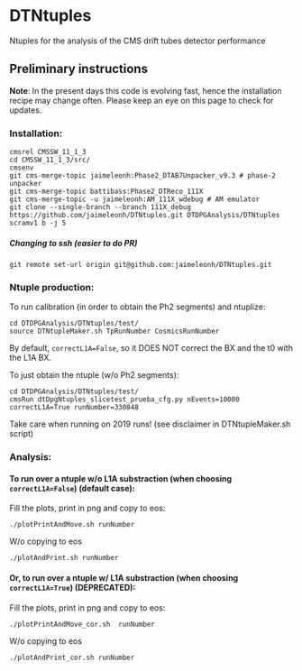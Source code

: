 # DTNtuples
Ntuples for the analysis of the CMS drift tubes detector performance

## Preliminary instructions
**Note**: 
In the present days this code is evolving fast, hence the installation recipe may change often. Please keep an eye on this page to check for updates.

### Installation:
```
cmsrel CMSSW_11_1_3
cd CMSSW_11_1_3/src/
cmsenv
git cms-merge-topic jaimeleonh:Phase2_DTAB7Unpacker_v9.3 # phase-2 unpacker
git cms-merge-topic battibass:Phase2_DTReco_111X
git cms-merge-topic -u jaimeleonh:AM_111X_wdebug # AM emulator
git clone --single-branch --branch 111X_debug https://github.com/jaimeleonh/DTNtuples.git DTDPGAnalysis/DTNtuples 
scramv1 b -j 5
```

##### Changing to ssh (easier to do PR)
```
git remote set-url origin git@github.com:jaimeleonh/DTNtuples.git
```


### Ntuple production:
To run calibration (in order to obtain the Ph2 segments) and ntuplize: 
```
cd DTDPGAnalysis/DTNtuples/test/
source DTNtupleMaker.sh TpRunNumber CosmicsRunNumber
```
By default, ```correctL1A=False```, so it DOES NOT correct the BX and the t0 with the L1A BX. 

To just obtain the ntuple (w/o Ph2 segments):
```
cd DTDPGAnalysis/DTNtuples/test/
cmsRun dtDpgNtuples_slicetest_prueba_cfg.py nEvents=10000 correctL1A=True runNumber=330848
```

Take care when running on 2019 runs! (see disclaimer in DTNtupleMaker.sh script)

### Analysis:
#### To run over a ntuple w/o L1A substraction (when choosing ```correctL1A=False```) (default case):
Fill the plots, print in png and copy to eos: 
```
./plotPrintAndMove.sh runNumber
```
W/o copying to eos
```
./plotAndPrint.sh runNumber
```
#### Or, to run over a ntuple w/ L1A substraction (when choosing ```correctL1A=True```) (DEPRECATED):
Fill the plots, print in png and copy to eos: 
```
./plotPrintAndMove_cor.sh  runNumber
```
W/o copying to eos
```
./plotAndPrint_cor.sh runNumber
```

